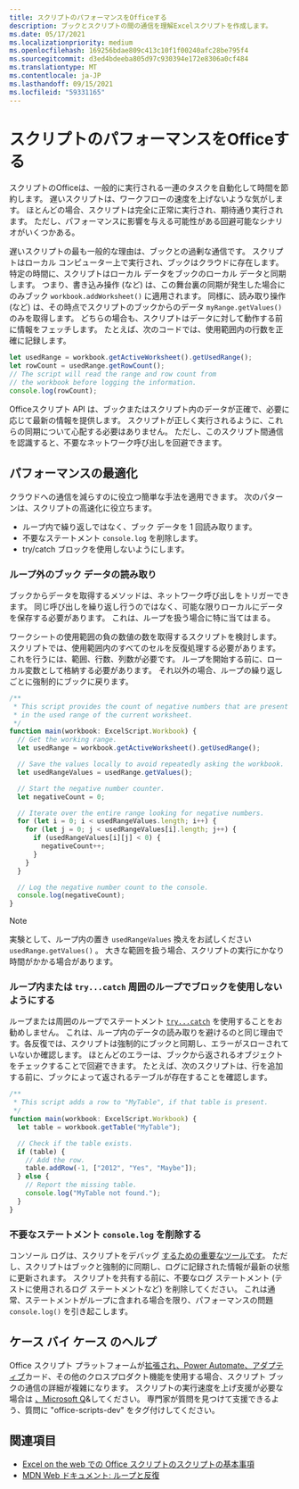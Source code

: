 ```yaml
---
title: スクリプトのパフォーマンスをOfficeする
description: ブックとスクリプトの間の通信を理解Excelスクリプトを作成します。
ms.date: 05/17/2021
ms.localizationpriority: medium
ms.openlocfilehash: 169256bdae809c413c10f1f00240afc28be795f4
ms.sourcegitcommit: d3ed4bdeeba805d97c930394e172e8306a0cf484
ms.translationtype: MT
ms.contentlocale: ja-JP
ms.lasthandoff: 09/15/2021
ms.locfileid: "59331165"
---
```

# <a name="improve-the-performance-of-your-office-scripts"></a>スクリプトのパフォーマンスをOfficeする

スクリプトのOfficeは、一般的に実行される一連のタスクを自動化して時間を節約します。 遅いスクリプトは、ワークフローの速度を上げないような気がします。 ほとんどの場合、スクリプトは完全に正常に実行され、期待通り実行されます。 ただし、パフォーマンスに影響を与える可能性がある回避可能なシナリオがいくつかある。

遅いスクリプトの最も一般的な理由は、ブックとの過剰な通信です。 スクリプトはローカル コンピューター上で実行され、ブックはクラウドに存在します。 特定の時間に、スクリプトはローカル データをブックのローカル データと同期します。 つまり、書き込み操作 (など) は、この舞台裏の同期が発生した場合にのみブック `workbook.addWorksheet()` に適用されます。 同様に、読み取り操作 (など) は、その時点でスクリプトのブックからのデータ `myRange.getValues()` のみを取得します。 どちらの場合も、スクリプトはデータに対して動作する前に情報をフェッチします。 たとえば、次のコードでは、使用範囲内の行数を正確に記録します。

```TypeScript
let usedRange = workbook.getActiveWorksheet().getUsedRange();
let rowCount = usedRange.getRowCount();
// The script will read the range and row count from
// the workbook before logging the information.
console.log(rowCount);
```

Officeスクリプト API は、ブックまたはスクリプト内のデータが正確で、必要に応じて最新の情報を提供します。 スクリプトが正しく実行されるように、これらの同期について心配する必要はありません。 ただし、このスクリプト間通信を認識すると、不要なネットワーク呼び出しを回避できます。

## <a name="performance-optimizations"></a>パフォーマンスの最適化

クラウドへの通信を減らすのに役立つ簡単な手法を適用できます。 次のパターンは、スクリプトの高速化に役立ちます。

- ループ内で繰り返しではなく、ブック データを 1 回読み取ります。
- 不要なステートメント `console.log` を削除します。
- try/catch ブロックを使用しないようにします。

### <a name="read-workbook-data-outside-of-a-loop"></a>ループ外のブック データの読み取り

ブックからデータを取得するメソッドは、ネットワーク呼び出しをトリガーできます。 同じ呼び出しを繰り返し行うのではなく、可能な限りローカルにデータを保存する必要があります。 これは、ループを扱う場合に特に当てはまる。

ワークシートの使用範囲の負の数値の数を取得するスクリプトを検討します。 スクリプトでは、使用範囲内のすべてのセルを反復処理する必要があります。 これを行うには、範囲、行数、列数が必要です。 ループを開始する前に、ローカル変数として格納する必要があります。 それ以外の場合、ループの繰り返しごとに強制的にブックに戻ります。

```TypeScript
/**
 * This script provides the count of negative numbers that are present
 * in the used range of the current worksheet.
 */
function main(workbook: ExcelScript.Workbook) {
  // Get the working range.
  let usedRange = workbook.getActiveWorksheet().getUsedRange();

  // Save the values locally to avoid repeatedly asking the workbook.
  let usedRangeValues = usedRange.getValues();

  // Start the negative number counter.
  let negativeCount = 0;

  // Iterate over the entire range looking for negative numbers.
  for (let i = 0; i < usedRangeValues.length; i++) {
    for (let j = 0; j < usedRangeValues[i].length; j++) {
      if (usedRangeValues[i][j] < 0) {
        negativeCount++;
      }
    }
  }

  // Log the negative number count to the console.
  console.log(negativeCount);
}
```

> [!NOTE]
> 実験として、ループ内の置き `usedRangeValues` 換えをお試しください `usedRange.getValues()` 。 大きな範囲を扱う場合、スクリプトの実行にかなり時間がかかる場合があります。

### <a name="avoid-using-trycatch-blocks-in-or-surrounding-loops"></a>ループ内または `try...catch` 周囲のループでブロックを使用しないようにする

ループまたは周囲のループでステートメント [`try...catch`](https://developer.mozilla.org/docs/Web/JavaScript/Reference/Statements/try...catch) を使用することをお勧めしません。 これは、ループ内のデータの読み取りを避けるのと同じ理由です。各反復では、スクリプトは強制的にブックと同期し、エラーがスローされていないか確認します。 ほとんどのエラーは、ブックから返されるオブジェクトをチェックすることで回避できます。 たとえば、次のスクリプトは、行を追加する前に、ブックによって返されるテーブルが存在することを確認します。

```TypeScript
/**
 * This script adds a row to "MyTable", if that table is present.
 */
function main(workbook: ExcelScript.Workbook) {
  let table = workbook.getTable("MyTable");

  // Check if the table exists.
  if (table) {
    // Add the row.
    table.addRow(-1, ["2012", "Yes", "Maybe"]);
  } else {
    // Report the missing table.
    console.log("MyTable not found.");
  }
}
```

### <a name="remove-unnecessary-consolelog-statements"></a>不要なステートメント `console.log` を削除する

コンソール ログは、スクリプトをデバッグ [するための重要なツールです](../testing/troubleshooting.md)。 ただし、スクリプトはブックと強制的に同期し、ログに記録された情報が最新の状態に更新されます。 スクリプトを共有する前に、不要なログ ステートメント (テストに使用されるログ ステートメントなど) を削除してください。 これは通常、ステートメントがループに含まれる場合を限り、パフォーマンスの問題 `console.log()` を引き起こします。

## <a name="case-by-case-help"></a>ケース バイ ケース のヘルプ

Office スクリプト プラットフォームが[拡張され、Power Automate、](https://flow.microsoft.com/)[アダプティブ](/adaptive-cards)カード、その他のクロスプロダクト機能を使用する場合、スクリプト ブックの通信の詳細が複雑になります。 スクリプトの実行速度を上げ支援が必要な場合は [、Microsoft Q](/answers/topics/office-scripts-excel-dev.html)&してください。 専門家が質問を見つけて支援できるよう、質問に "office-scripts-dev" をタグ付けしてください。

## <a name="see-also"></a>関連項目

- [Excel on the web での Office スクリプトのスクリプトの基本事項](scripting-fundamentals.md)
- [MDN Web ドキュメント: ループと反復](https://developer.mozilla.org/docs/Web/JavaScript/Guide/Loops_and_iteration)
